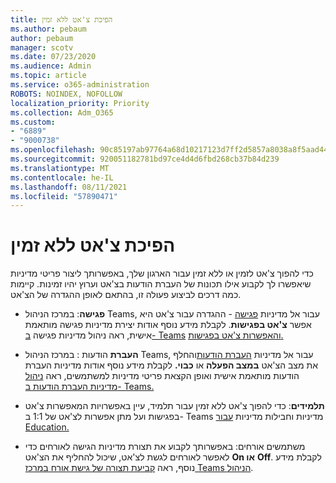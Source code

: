 ```yaml
---
title: הפיכת צ'אט ללא זמין
ms.author: pebaum
author: pebaum
manager: scotv
ms.date: 07/23/2020
ms.audience: Admin
ms.topic: article
ms.service: o365-administration
ROBOTS: NOINDEX, NOFOLLOW
localization_priority: Priority
ms.collection: Adm_O365
ms.custom:
- "6889"
- "9000738"
ms.openlocfilehash: 90c85197ab97764a68d10217123d7ff2d5857a8038a8f5aad44c0992063e4ef8
ms.sourcegitcommit: 920051182781bd97ce4d4d6fbd268cb37b84d239
ms.translationtype: MT
ms.contentlocale: he-IL
ms.lasthandoff: 08/11/2021
ms.locfileid: "57890471"
---
```

# <a name="disable-chat"></a>הפיכת צ'אט ללא זמין

כדי להפוך צ'אט לזמין או ללא זמין עבור הארגון שלך, באפשרותך ליצור פריטי מדיניות שיאפשרו לך לקבוע אילו תכונות של העברת הודעות בצ'אט וערוץ יהיו זמינות. קיימות כמה דרכים לביצוע פעולה זו, בהתאם לאופן ההגדרה של הצ'אט.

- **פגישה**: במרכז הניהול Teams, עבור אל מדיניות [פגישה](https://admin.teams.microsoft.com/) - ההגדרה עבור צ'אט היא אפשר **צ'אט בפגישות**. לקבלת מידע נוסף אודות יצירת מדיניות פגישה מותאמת אישית, ראה ניהול מדיניות פגישה [ב- Teams](https://docs.microsoft.com/microsoftteams/meeting-policies-in-teams) [והאפשרות צ'אט בפגישות.](https://docs.microsoft.com/microsoftteams/meeting-policies-in-teams#allow-chat-in-meetings)

- **העברת** הודעות : במרכז הניהול Teams, עבור אל מדיניות [העברת הודעות](https://admin.teams.microsoft.com/)והחלף את מצב הצ'אט **במצב הפעלה** או **כבוי.** לקבלת מידע נוסף אודות מדיניות העברת הודעות מותאמת אישית ואופן הקצאת פריטי מדיניות למשתמשים, ראה [ניהול מדיניות העברת הודעות ב- Teams.](https://docs.microsoft.com/microsoftteams/messaging-policies-in-teams)

- **תלמידים**: כדי להפוך צ'אט ללא זמין עבור תלמיד, עיין באפשרויות המאפשרות צ'אט בפגישות ועל מתן אפשרות לצ'אט של 1:1 ב- Teams מדיניות וחבילות מדיניות [עבור Education.](https://docs.microsoft.com/microsoftteams/policy-packages-edu)

- משתמשים אורחים: באפשרותך לקבוע את תצורת מדיניות הגישה לאורחים כדי לאפשר לאורחים לגשת לצ'אט, שיכול להחליף את הצ'אט **On או** **Off**. לקבלת מידע נוסף, ראה [קביעת תצורה של גישת אורח במרכז Teams הניהול](https://docs.microsoft.com/microsoftteams/set-up-guests#configure-guest-access-in-the-teams-admin-center).




